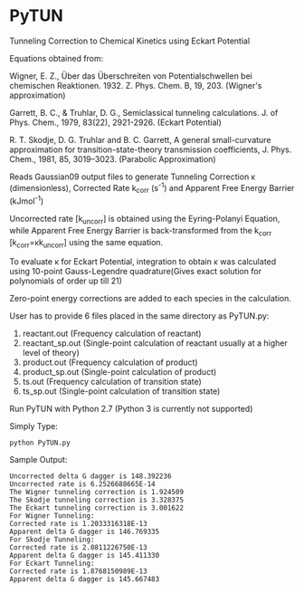 # PyTUN

Tunneling Correction to Chemical Kinetics using Eckart Potential 

Equations obtained from: 

Wigner, E. Z., Über das Überschreiten von Potentialschwellen bei chemischen Reaktionen. 1932. Z. Phys. Chem. B, 19, 203. (Wigner's approximation)

Garrett, B. C., & Truhlar, D. G., Semiclassical tunneling calculations. J. of Phys. Chem., 1979, 83(22), 2921-2926. (Eckart Potential)

R. T. Skodje, D. G. Truhlar and B. C. Garrett, A general small-curvature approximation for transition-state-theory transmission coefficients, J. Phys. Chem., 1981, 85, 3019–3023. (Parabolic Approximation)

Reads Gaussian09 output files to generate Tunneling Correction κ (dimensionless), Corrected Rate k<sub>corr</sub> (s<sup>-1</sup>) and Apparent Free Energy Barrier (kJmol<sup>-1</sup>)

Uncorrected rate [k<sub>uncorr</sub>] is obtained using the Eyring-Polanyi Equation, while Apparent Free Energy Barrier is back-transformed from the k<sub>corr</sub> [k<sub>corr</sub>=κk<sub>uncorr</sub>] using the same equation. 

To evaluate κ for Eckart Potential, integration to obtain κ was calculated using 10-point Gauss-Legendre quadrature(Gives exact solution for polynomials of order up till 21)

Zero-point energy corrections are added to each species in the calculation.

User has to provide 6 files placed in the same directory as PyTUN.py:
1. reactant.out (Frequency calculation of reactant)
2. reactant_sp.out (Single-point calculation of reactant usually at a higher level of theory)
3. product.out (Frequency calculation of product)
4. product_sp.out (Single-point calculation of product)
5. ts.out (Frequency calculation of transition state)
6. ts_sp.out (Single-point calculation of transition state)

Run PyTUN with Python 2.7 (Python 3 is currently not supported)

Simply Type:
```
python PyTUN.py
```
Sample Output:
```
Uncorrected delta G dagger is 148.392236
Uncorrected rate is 6.2526688665E-14
The Wigner tunneling correction is 1.924509
The Skodje tunneling correction is 3.328375
The Eckart tunneling correction is 3.001622
For Wigner Tunneling:
Corrected rate is 1.2033316318E-13
Apparent delta G dagger is 146.769335
For Skodje Tunneling:
Corrected rate is 2.0811226750E-13
Apparent delta G dagger is 145.411330
For Eckart Tunneling:
Corrected rate is 1.8768150989E-13
Apparent delta G dagger is 145.667483

```
